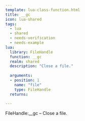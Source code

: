 ```yaml
---
template: lua-class-function.html
title: __gc
icon: lua-shared
tags:
  - lua
  - shared
  - needs-verification
  - needs-example
lua:
  library: FileHandle
  function: __gc
  realm: shared
  description: "Close a file."
  
  arguments:
  - position: 1
    name: "file"
    type: FileHandle
  returns:
    
---
```


<div class="lua__search__keywords">
FileHandle:__gc &#x2013; Close a file.
</div>
